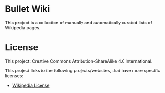 # Bullet Wiki

This project is a collection of manually and automatically curated lists of Wikipedia pages.


# License

This project: Creative Commons Attribution-ShareAlike 4.0 International.

This project links to the following projects/websites, that have more specific licenses:

* [Wikipedia License](https://en.wikipedia.org/wiki/Wikipedia:Text_of_Creative_Commons_Attribution-ShareAlike_3.0_Unported_License)
